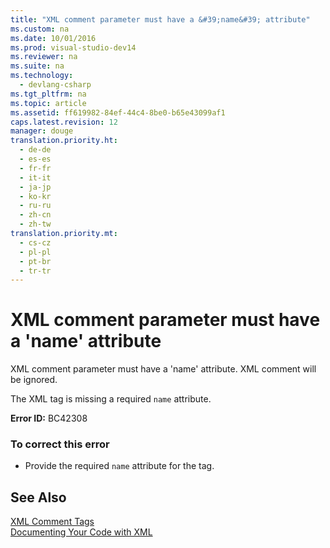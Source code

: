 ```yaml
---
title: "XML comment parameter must have a &#39;name&#39; attribute"
ms.custom: na
ms.date: 10/01/2016
ms.prod: visual-studio-dev14
ms.reviewer: na
ms.suite: na
ms.technology: 
  - devlang-csharp
ms.tgt_pltfrm: na
ms.topic: article
ms.assetid: ff619982-84ef-44c4-8be0-b65e43099af1
caps.latest.revision: 12
manager: douge
translation.priority.ht: 
  - de-de
  - es-es
  - fr-fr
  - it-it
  - ja-jp
  - ko-kr
  - ru-ru
  - zh-cn
  - zh-tw
translation.priority.mt: 
  - cs-cz
  - pl-pl
  - pt-br
  - tr-tr
---
```

# XML comment parameter must have a &#39;name&#39; attribute
XML comment parameter must have a 'name' attribute. XML comment will be ignored.  
  
 The XML tag is missing a required `name` attribute.  
  
 **Error ID:** BC42308  
  
### To correct this error  
  
-   Provide the required `name` attribute for the tag.  
  
## See Also  
 [XML Comment Tags](../Topic/Recommended%20XML%20Tags%20for%20Documentation%20Comments%20\(Visual%20Basic\).md)   
 [Documenting Your Code with XML](../Topic/Documenting%20Your%20Code%20with%20XML%20\(Visual%20Basic\).md)